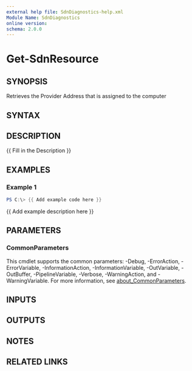 ```yaml
---
external help file: SdnDiagnostics-help.xml
Module Name: SdnDiagnostics
online version:
schema: 2.0.0
---
```


# Get-SdnResource

## SYNOPSIS
Retrieves the Provider Address that is assigned to the computer

## SYNTAX

## DESCRIPTION
{{ Fill in the Description }}

## EXAMPLES

### Example 1
```powershell
PS C:\> {{ Add example code here }}
```

{{ Add example description here }}

## PARAMETERS

### CommonParameters
This cmdlet supports the common parameters: -Debug, -ErrorAction, -ErrorVariable, -InformationAction, -InformationVariable, -OutVariable, -OutBuffer, -PipelineVariable, -Verbose, -WarningAction, and -WarningVariable. For more information, see [about_CommonParameters](http://go.microsoft.com/fwlink/?LinkID=113216).

## INPUTS

## OUTPUTS

## NOTES

## RELATED LINKS
